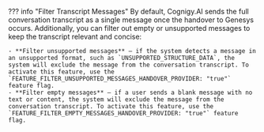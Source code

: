??? info "Filter Transcript Messages"
    By default, Cognigy.AI sends the full conversation transcript as a single message once the handover to Genesys occurs. Additionally, you can filter out empty or unsupported messages to keep the transcript relevant and concise:

    - **Filter unsupported messages** — if the system detects a message in an unsupported format, such as `UNSUPPORTED_STRUCTURE_DATA`, the system will exclude the message from the conversation transcript. To activate this feature, use the `FEATURE_FILTER_UNSUPPORTED_MESSAGES_HANDOVER_PROVIDER: "true"` feature flag.
    - **Filter empty messages** — if a user sends a blank message with no text or content, the system will exclude the message from the conversation transcript. To activate this feature, use the `FEATURE_FILTER_EMPTY_MESSAGES_HANDOVER_PROVIDER: "true"` feature flag.